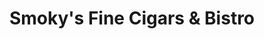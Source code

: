 ---
title: "Smoky's Fine Cigars & Bistro"
url: /royal-oak/smokys-fine-cigars-and-bistro/
shop: tobacco
---